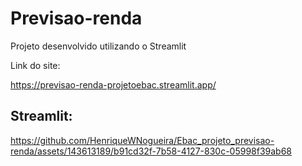 # Previsao-renda

Projeto desenvolvido utilizando o Streamlit

Link do site:

https://previsao-renda-projetoebac.streamlit.app/



## Streamlit:

https://github.com/HenriqueWNogueira/Ebac_projeto_previsao-renda/assets/143613189/b91cd32f-7b58-4127-830c-05998f39ab68




